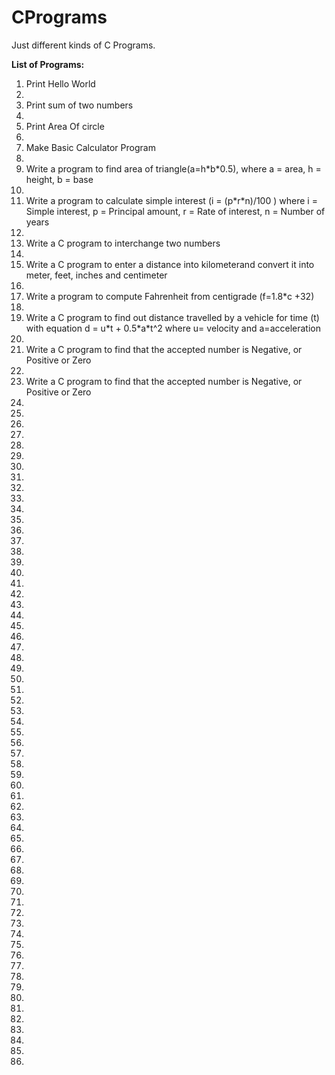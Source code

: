 # CPrograms
Just different kinds of C Programs.
<p><b>List of Programs:</b></p>
<ol>
  <li>Print Hello World<li>
  <li>Print sum of two numbers<li>
  <li>Print Area Of circle<li>
  <li>Make Basic Calculator Program<li>
  <li>Write a program to find area of triangle(a=h*b*0.5), where a = area, h = height, b = base<li>
  <li>Write a program to calculate simple interest (i = (p*r*n)/100 ) where i = Simple interest, p = Principal amount, r = Rate of interest, n = Number of years<li>
  <li>Write a C program to interchange two numbers<li>
  <li>Write a C program to enter a distance into kilometerand convert it into meter, feet, inches and centimeter<li>
  <li>Write a program to compute Fahrenheit from centigrade (f=1.8*c +32)<li>
  <li>Write a C program to find out distance travelled by a vehicle for time (t) with equation d = u*t + 0.5*a*t^2 where u= velocity and a=acceleration<li>
  <li>Write a C program to find that the accepted number is Negative, or Positive or Zero<li>
  <li>Write a C program to find that the accepted number is Negative, or Positive or Zero<li>
  <li><li>
  <li><li>
  <li><li>
  <li><li>
  <li><li>
  <li><li>
  <li><li>
  <li><li>
  <li><li>
  <li><li>
  <li><li>
  <li><li>
  <li><li>
  <li><li>
  <li><li>
  <li><li>
  <li><li>
  <li><li>
  <li><li>
  <li><li>
  <li><li>
  <li><li>
  <li><li>
  <li><li>
  <li><li>
  <li><li>
  <li><li>
  <li><li>
  <li><li>
  <li><li>
  <li><li>
</ol>
